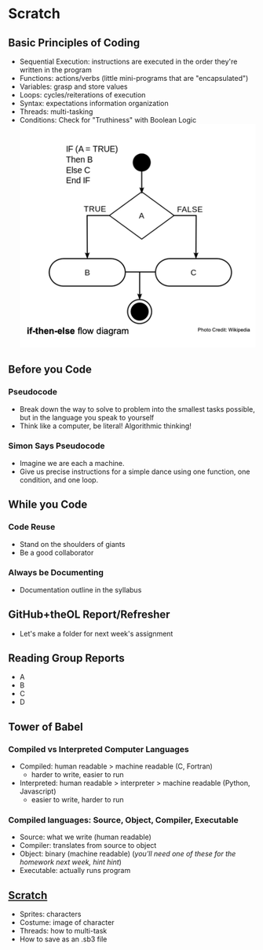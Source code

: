 # Scratch

## Basic Principles of Coding
- Sequential Execution: instructions are executed in the order they're written in the program
- Functions: actions/verbs (little mini-programs that are "encapsulated")
- Variables: grasp and store values
- Loops: cycles/reiterations of execution
- Syntax: expectations information organization
- Threads: multi-tasking
- Conditions: Check for "Truthiness" with Boolean Logic
![](img/conditions.png)

## Before you Code

### Pseudocode
- Break down the way to solve to problem into the smallest tasks possible, but in the language you speak to yourself
- Think like a computer, be literal! Algorithmic thinking!

### Simon Says Pseudocode
- Imagine we are each a machine.
- Give us precise instructions for a simple dance using one function, one condition, and one loop.

## While you Code

### Code Reuse
- Stand on the shoulders of giants
- Be a good collaborator

### Always be Documenting
- Documentation outline in the syllabus

## GitHub+theOL Report/Refresher
- Let's make a folder for next week's assignment

## Reading Group Reports
- A
- B
- C
- D

## Tower of Babel

### Compiled vs Interpreted Computer Languages
- Compiled: human readable > machine readable (C, Fortran)
  - harder to write, easier to run
- Interpreted: human readable > interpreter > machine readable (Python, Javascript)
  - easier to write, harder to run

### Compiled languages: Source, Object, Compiler, Executable
- Source: what we write (human readable)
- Compiler: translates from source to object
- Object: binary (machine readable) (*you'll need one of these for the homework next week, hint hint*)
- Executable: actually runs program

## [Scratch](https://scratch.mit.edu/)
- Sprites: characters
- Costume: image of character
- Threads: how to multi-task
- How to save as an .sb3 file
